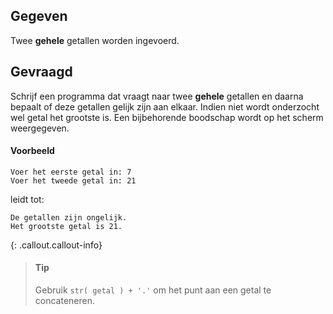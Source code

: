 ## Gegeven
Twee **gehele** getallen worden ingevoerd.

## Gevraagd
Schrijf een programma dat vraagt naar twee **gehele** getallen en daarna bepaalt of deze getallen gelijk zijn aan elkaar. Indien niet wordt onderzocht wel getal het grootste is. Een bijbehorende boodschap wordt op het scherm weergegeven.

#### Voorbeeld
```
Voer het eerste getal in: 7
Voer het tweede getal in: 21
```

leidt tot:
```
De getallen zijn ongelijk.
Het grootste getal is 21.
```

{: .callout.callout-info}
>#### Tip
> Gebruik `str( getal ) + '.'` om het punt aan een getal te concateneren.